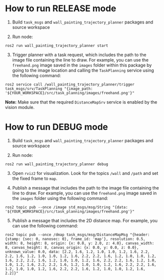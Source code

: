 # How to run RELEASE mode

1. Build `task_msgs` and `wall_painting_trajectory_planner` packages and source workspace

2. Run node:
```
ros2 run wall_painting_trajectory_planner start
```

3. Trigger planner with a task request, which includes the path to the image file containing the line to draw. For example, you can use the `freehand.png` image saved in the `images` folder within this package by going to the image location and calling the `TaskPlanning` service using the following command:
```
ros2 service call /wall_painting_trajectory_planner/trigger task_msgs/srv/TaskPlanning "{image_path: '${YOUR_WORKSPACE}/src/task_planning/images/freehand.png'}"
```

**Note:** Make sure that the required `DistanceMapSrv` service is enabled by the vision module.

# How to run DEBUG mode

1. Build `task_msgs` and `wall_painting_trajectory_planner` packages and source workspace

2. Run node:
```
ros2 run wall_painting_trajectory_planner debug
```

3. Open `rviz2` for visualization. Look for the topics `/wall` and `/path` and set the fixed frame to `map`.

4. Publish a message that includes the path to the image file containing the line to draw. For example, you can use the `freehand.png` image saved in the `images` folder using the following command:
```
ros2 topic pub --once /image std_msgs/msg/String "{data: '${YOUR_WORKSPACE}/src/task_planning/images/freehand.png'}"
```

5. Publish a message that includes the 2D distance map. For example, you can use the following command:
```
ros2 topic pub --once /dmap task_msgs/msg/DistanceMapMsg "{header: {stamp: {sec: 0, nanosec: 0}, frame_id: 'map'}, resolution: 0.5, width: 8, height: 8, origin: {x: 0.0, y: 2.0, z: 4.0}, canvas_width: 8, canvas_height: 8, canvas_origin: {x: 0.0, y: 0.0, z: 0.0}, unknown_value: 0.0, data: [2.2, 1.6, 1.2, 1.0, 1.0, 1.2, 1.6, 2.2, 2.2, 1.6, 1.2, 1.0, 1.0, 1.2, 1.6, 2.2, 2.2, 1.6, 1.2, 1.0, 1.0, 1.2, 1.6, 2.2, 2.2, 1.6, 1.2, 1.0, 1.0, 1.2, 1.6, 2.2, 2.2, 1.6, 1.2, 1.0, 1.0, 1.2, 1.6, 2.2, 2.2, 1.6, 1.2, 1.0, 1.0, 1.2, 1.6, 2.2, 2.2, 1.6, 1.2, 1.0, 1.0, 1.2, 1.6, 2.2, 2.2, 1.6, 1.2, 1.0, 1.0, 1.2, 1.6, 2.2]}"
```

